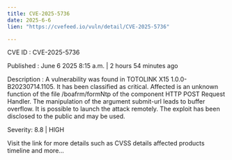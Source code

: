 ```yaml
---
title: CVE-2025-5736
date: 2025-6-6
lien: "https://cvefeed.io/vuln/detail/CVE-2025-5736"

---
```


CVE ID : CVE-2025-5736

Published :  June 6
2025
8:15 a.m. | 2 hours
54 minutes ago

Description : A vulnerability was found in TOTOLINK X15 1.0.0-B20230714.1105. It has been classified as critical. Affected is an unknown function of the file /boafrm/formNtp of the component HTTP POST Request Handler. The manipulation of the argument submit-url leads to buffer overflow. It is possible to launch the attack remotely. The exploit has been disclosed to the public and may be used.

Severity: 8.8 | HIGH

Visit the link for more details
such as CVSS details
affected products
timeline
and more...
